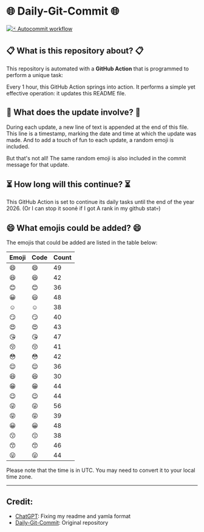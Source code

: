 # 🌐 Daily-Git-Commit 🌐

[![🃏 Autocommit workflow](https://github.com/kleqing/git-auto-commit/actions/workflows/main.yaml/badge.svg?event=check_run)](https://github.com/kleqing/git-auto-commit/actions/workflows/main.yaml)

## 📋 What is this repository about? 📋

This repository is automated with a **GitHub Action** that is programmed to perform a unique task:

Every 1 hour, this GitHub Action springs into action. It performs a simple yet effective operation: it updates this README file.

## 🔄 What does the update involve? 🔄

During each update, a new line of text is appended at the end of this file. This line is a timestamp, marking the date and time at which the update was made. And to add a touch of fun to each update, a random emoji is included.

But that's not all! The same random emoji is also included in the commit message for that update.

## ⏳ How long will this continue? ⏳

This GitHub Action is set to continue its daily tasks until the end of the year 2026. (Or I can stop it soonẻ if I got A rank in my github stat💀)

## 😄 What emojis could be added? 😄

The emojis that could be added are listed in the table below:

| Emoji | Code | Count |
| --- | --- | --- |
| 😄 | :smile: | 49 |
| 😆 | :laughing: | 42 |
| 😊 | :blush: | 36 |
| 😀 | :smiley: | 48 |
| ☺️ | :relaxed: | 38 |
| 😏 | :smirk: | 40 |
| 😍 | :heart_eyes: | 43 |
| 😘 | :kissing_heart: | 47 |
| 😚 | :kissing_closed_eyes: | 41 |
| 😳 | :flushed: | 42 |
| 😌 | :relieved: | 36 |
| 😆 | :satisfied: | 30 |
| 😁 | :grin: | 44 |
| 😉 | :wink: | 44 |
| 😜 | :stuck_out_tongue_winking_eye: | 56 |
| 😝 | :stuck_out_tongue_closed_eyes: | 39 |
| 😀 | :grinning: | 48 |
| 😗 | :kissing: | 38 |
| 😙 | :kissing_smiling_eyes: | 46 |
| 😛 | :stuck_out_tongue: | 44 |

Please note that the time is in UTC. You may need to convert it to your local time zone.

---

## Credit:

- [ChatGPT](chatgpt.com): Fixing my readme and yamla format
- [Daily-Git-Commit](https://github.com/diegomarty/daily-git-commit): Original repository

